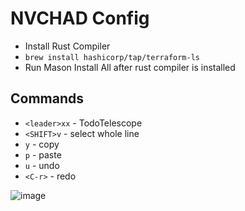 # NVCHAD Config
  - Install Rust Compiler
  - `brew install hashicorp/tap/terraform-ls`
  - Run Mason Install All after rust compiler is installed

## Commands
* `<leader>xx` - TodoTelescope
* `<SHIFT>v` - select whole line
* `y` - copy
* `p` - paste
* `u` - undo
* `<C-r>` - redo

![image](https://github.com/user-attachments/assets/dbbcb367-464f-4407-b89f-83e79b6be0ee)

